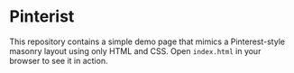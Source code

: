 # Pinterist

This repository contains a simple demo page that mimics a Pinterest-style masonry layout using only HTML and CSS. Open `index.html` in your browser to see it in action.
